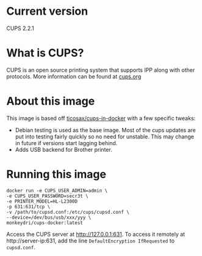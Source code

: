 # Current version

CUPS 2.2.1

# What is CUPS?

CUPS is an open source printing system that supports IPP along with other protocols. More information can be found at [cups.org](http://cups.org/)

# About this image

This image is based off [ticosax/cups-in-docker](https://github.com/ticosax/cups-in-docker) with a few specific tweaks:

* Debian testing is used as the base image. Most of the cups updates are put into testing fairly quickly so no need for unstable. This may change in future if versions start lagging behind.
* Adds USB backend for Brother printer.

# Running this image

```
docker run -e CUPS_USER_ADMIN=admin \
-e CUPS_USER_PASSWORD=secr3t \
-e PRINTER_MODEL=HL-L2300D
-p 631:631/tcp \
-v /path/to/cupsd.conf:/etc/cups/cupsd.conf \
--device=/dev/bus/usb/xxx/yyy \
monkeydri/cups-docker:latest
```

Access the CUPS server at http://127.0.0.1:631.
To access it remotely at http://server-ip:631, add the line `DefaultEncryption IfRequested` to `cupsd.conf`.